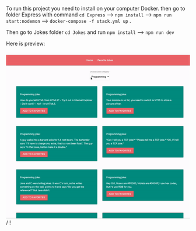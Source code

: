 To run  this project you need to install on your computer Docker.
then go to folder Express with command `cd Express` -->  `npm install` -->  `npm run start:nodemon` -->  `docker-compose -f stack.yml up` .

Then go to Jokes folder `cd Jokes` and run `npm install` --> `npm run dev`

Here is preview: 

![ Alt text](Jokes.gif) / ! [](Jokes.gif)